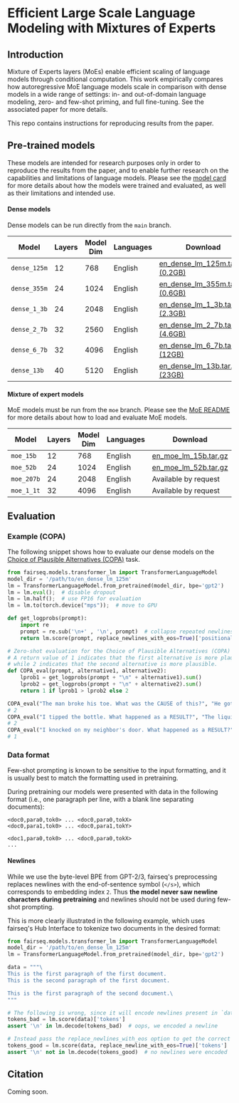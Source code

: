 # Efficient Large Scale Language Modeling with Mixtures of Experts

## Introduction

Mixture of Experts layers (MoEs) enable efficient scaling of language models
through conditional computation. This work empirically compares how
autoregressive MoE language models scale in comparison with dense models in a
wide range of settings: in- and out-of-domain language modeling, zero- and
few-shot priming, and full fine-tuning. See the associated paper for more
details.

This repo contains instructions for reproducing results from the paper.

## Pre-trained models

These models are intended for research purposes only in order to reproduce the
results from the paper, and to enable further research on the capabilities and
limitations of language models. Please see the [model card](model_card.md) for
more details about how the models were trained and evaluated, as well as their
limitations and intended use.

#### Dense models

Dense models can be run directly from the `main` branch.

| Model        | Layers | Model Dim | Languages | Download                                                                                                    |
| ------------ | ------ | --------- | --------- | ----------------------------------------------------------------------------------------------------------- |
| `dense_125m` | 12     | 768       | English   | [en_dense_lm_125m.tar.gz (0.2GB)](https://dl.fbaipublicfiles.com/fairseq/models/lm/en_dense_lm_125m.tar.gz) |
| `dense_355m` | 24     | 1024      | English   | [en_dense_lm_355m.tar.gz (0.6GB)](https://dl.fbaipublicfiles.com/fairseq/models/lm/en_dense_lm_355m.tar.gz) |
| `dense_1_3b` | 24     | 2048      | English   | [en_dense_lm_1_3b.tar.gz (2.3GB)](https://dl.fbaipublicfiles.com/fairseq/models/lm/en_dense_lm_1_3b.tar.gz) |
| `dense_2_7b` | 32     | 2560      | English   | [en_dense_lm_2_7b.tar.gz (4.6GB)](https://dl.fbaipublicfiles.com/fairseq/models/lm/en_dense_lm_2_7b.tar.gz) |
| `dense_6_7b` | 32     | 4096      | English   | [en_dense_lm_6_7b.tar.gz (12GB)](https://dl.fbaipublicfiles.com/fairseq/models/lm/en_dense_lm_6_7b.tar.gz)  |
| `dense_13b`  | 40     | 5120      | English   | [en_dense_lm_13b.tar.gz (23GB)](https://dl.fbaipublicfiles.com/fairseq/models/lm/en_dense_lm_13b.tar.gz)    |

#### Mixture of expert models

MoE models must be run from the `moe` branch. Please see the
[MoE README](https://github.com/pytorch/fairseq/tree/moe#evaluating-moe-language-models)
for more details about how to load and evaluate MoE models.

| Model      | Layers | Model Dim | Languages | Download                                                                                      |
| ---------- | ------ | --------- | --------- | --------------------------------------------------------------------------------------------- |
| `moe_15b`  | 12     | 768       | English   | [en_moe_lm_15b.tar.gz](https://dl.fbaipublicfiles.com/fairseq/models/lm/en_moe_lm_15b.tar.gz) |
| `moe_52b`  | 24     | 1024      | English   | [en_moe_lm_52b.tar.gz](https://dl.fbaipublicfiles.com/fairseq/models/lm/en_moe_lm_52b.tar.gz) |
| `moe_207b` | 24     | 2048      | English   | Available by request                                                                          |
| `moe_1_1t` | 32     | 4096      | English   | Available by request                                                                          |

## Evaluation

### Example (COPA)

The following snippet shows how to evaluate our dense models on the [Choice of
Plausible Alternatives (COPA)](https://people.ict.usc.edu/~gordon/copa.html) task.

```python
from fairseq.models.transformer_lm import TransformerLanguageModel
model_dir = '/path/to/en_dense_lm_125m'
lm = TransformerLanguageModel.from_pretrained(model_dir, bpe='gpt2')
lm = lm.eval();  # disable dropout
lm = lm.half();  # use FP16 for evaluation
lm = lm.to(torch.device("mps"));  # move to GPU

def get_logprobs(prompt):
    import re
    prompt = re.sub('\n+' , '\n', prompt)  # collapse repeated newlines, which indicate separate documents
    return lm.score(prompt, replace_newlines_with_eos=True)['positional_scores']

# Zero-shot evaluation for the Choice of Plausible Alternatives (COPA) task.
# A return value of 1 indicates that the first alternative is more plausible,
# while 2 indicates that the second alternative is more plausible.
def COPA_eval(prompt, alternative1, alternative2):
    lprob1 = get_logprobs(prompt + "\n" + alternative1).sum()
    lprob2 = get_logprobs(prompt + "\n" + alternative2).sum()
    return 1 if lprob1 > lprob2 else 2

COPA_eval("The man broke his toe. What was the CAUSE of this?", "He got a hole in his sock.", "He dropped a hammer on his foot.")
# 2
COPA_eval("I tipped the bottle. What happened as a RESULT?", "The liquid in the bottle froze.", "The liquid in the bottle poured out.")
# 2
COPA_eval("I knocked on my neighbor's door. What happened as a RESULT?", "My neighbor invited me in.", "My neighbor left his house.")
# 1
```

### Data format

Few-shot prompting is known to be sensitive to the input formatting, and it is usually best to match the formatting used in pretraining.

During pretraining our models were presented with data in the following format (i.e., one paragraph per line, with a blank line separating documents):

```
<doc0,para0,tok0> ... <doc0,para0,tokX>
<doc0,para1,tok0> ... <doc0,para1,tokY>

<doc1,para0,tok0> ... <doc0,para0,tokX>
...
```

#### Newlines

While we use the byte-level BPE from GPT-2/3, fairseq's preprocessing replaces newlines with the end-of-sentence symbol (`</s>`), which corresponds to embedding index `2`.
Thus **the model never saw newline characters during pretraining** and newlines should not be used during few-shot prompting.

This is more clearly illustrated in the following example, which uses fairseq's Hub Interface to tokenize two documents in the desired format:

```python
from fairseq.models.transformer_lm import TransformerLanguageModel
model_dir = '/path/to/en_dense_lm_125m'
lm = TransformerLanguageModel.from_pretrained(model_dir, bpe='gpt2')

data = """\
This is the first paragraph of the first document.
This is the second paragraph of the first document.

This is the first paragraph of the second document.\
"""

# The following is wrong, since it will encode newlines present in `data`.
tokens_bad = lm.score(data)['tokens']
assert '\n' in lm.decode(tokens_bad)  # oops, we encoded a newline

# Instead pass the replace_newlines_with_eos option to get the correct behavior.
tokens_good = lm.score(data, replace_newline_with_eos=True)['tokens']
assert '\n' not in lm.decode(tokens_good)  # no newlines were encoded
```

## Citation

Coming soon.
